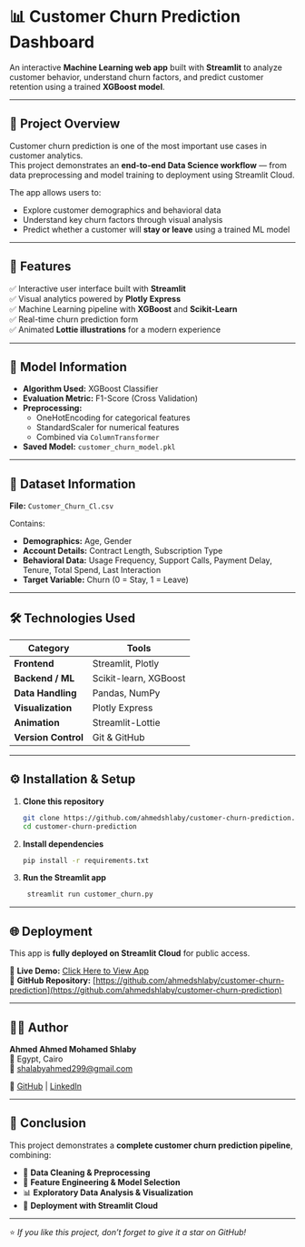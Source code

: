 # 📊 Customer Churn Prediction Dashboard

An interactive **Machine Learning web app** built with **Streamlit** to analyze customer behavior, understand churn factors, and predict customer retention using a trained **XGBoost model**.

---

## 🚀 Project Overview

Customer churn prediction is one of the most important use cases in customer analytics.  
This project demonstrates an **end-to-end Data Science workflow** — from data preprocessing and model training to deployment using Streamlit Cloud.

The app allows users to:
- Explore customer demographics and behavioral data  
- Understand key churn factors through visual analysis  
- Predict whether a customer will **stay or leave** using a trained ML model  

---

## 🧩 Features

✅ Interactive user interface built with **Streamlit**  
✅ Visual analytics powered by **Plotly Express**  
✅ Machine Learning pipeline with **XGBoost** and **Scikit-Learn**  
✅ Real-time churn prediction form  
✅ Animated **Lottie illustrations** for a modern experience  

---

## 🧠 Model Information

- **Algorithm Used:** XGBoost Classifier  
- **Evaluation Metric:** F1-Score (Cross Validation)  
- **Preprocessing:**
  - OneHotEncoding for categorical features  
  - StandardScaler for numerical features  
  - Combined via `ColumnTransformer`  
- **Saved Model:** `customer_churn_model.pkl`

---

## 📁 Dataset Information

**File:** `Customer_Churn_Cl.csv`

Contains:
- **Demographics:** Age, Gender  
- **Account Details:** Contract Length, Subscription Type  
- **Behavioral Data:** Usage Frequency, Support Calls, Payment Delay, Tenure, Total Spend, Last Interaction  
- **Target Variable:** Churn (0 = Stay, 1 = Leave)

---

## 🛠️ Technologies Used

| Category | Tools |
|-----------|-------|
| **Frontend** | Streamlit, Plotly |
| **Backend / ML** | Scikit-learn, XGBoost |
| **Data Handling** | Pandas, NumPy |
| **Visualization** | Plotly Express |
| **Animation** | Streamlit-Lottie |
| **Version Control** | Git & GitHub |

---

## ⚙️ Installation & Setup

1. **Clone this repository**
   ```bash
   git clone https://github.com/ahmedshlaby/customer-churn-prediction.git
   cd customer-churn-prediction

2. **Install dependencies**
   ```bash
   pip install -r requirements.txt

3. **Run the Streamlit app**
   ```bash
    streamlit run customer_churn.py

---

## 🌐 Deployment

This app is **fully deployed on Streamlit Cloud** for public access.

🔗 **Live Demo:** [Click Here to View App](https://ahmedshlaby-customer-churn-prediction-customer-churn-bv74t0.streamlit.app/)  
🔗 **GitHub Repository:** [https://github.com/ahmedshlaby/customer-churn-prediction](https://github.com/ahmedshlaby/customer-churn-prediction)

---

## 👨‍💻 Author

**Ahmed Ahmed Mohamed Shlaby**  
📍 Egypt, Cairo  
📧 [shalabyahmed299@gmail.com](mailto:shalabyahmed299@gmail.com)  

🔗 [GitHub](https://github.com/ahmedshlaby) | [LinkedIn](https://www.linkedin.com/in/ahmed-shlaby22/)

---

## 🏁 Conclusion

This project demonstrates a **complete customer churn prediction pipeline**, combining:

- 🧹 **Data Cleaning & Preprocessing**  
- 🧠 **Feature Engineering & Model Selection**  
- 📊 **Exploratory Data Analysis & Visualization**  
- 🚀 **Deployment with Streamlit Cloud**

---

⭐ *If you like this project, don’t forget to give it a star on GitHub!*


   

